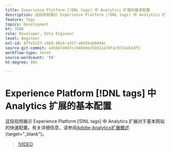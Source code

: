 ```yaml
---
title: Experience Platform [!DNL tags] 中 Analytics 扩展的基本配置
description: 这段视频展示 Experience Platform [!DNL tags] 中 Analytics 扩展对于基本网站的快速配置。
feature: Tags
topics: Development
kt: 3586
role: Developer, Data Engineer
level: Beginner
exl-id: 07fe5327-c8b8-48cb-a357-a0426ab8494c
source-git-commit: a45667a8d7ccb46b9e33bd11a78fac9714a61df5
workflow-type: tm+mt
source-wordcount: '59'
ht-degree: 86%

---
```


# Experience Platform [!DNL tags] 中 Analytics 扩展的基本配置

这段视频展示 Experience Platform [!DNL tags] 中 Analytics 扩展对于基本网站的快速配置。有关详细信息，请参阅[Adobe Analytics扩展概述](https://experienceleague.adobe.com/docs/experience-platform/tags/extensions/client/analytics/overview.html?lang=zh-Hans){target="_blank"}。

>[!VIDEO](https://video.tv.adobe.com/v/28751/?quality=12&learn=on)
